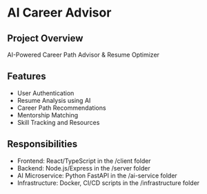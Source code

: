 # AI Career Advisor

## Project Overview
AI-Powered Career Path Advisor & Resume Optimizer

## Features
- User Authentication
- Resume Analysis using AI
- Career Path Recommendations
- Mentorship Matching
- Skill Tracking and Resources

## Responsibilities
- Frontend: React/TypeScript in the /client folder
- Backend: Node.js/Express in the /server folder
- AI Microservice: Python FastAPI in the /ai-service folder
- Infrastructure: Docker, CI/CD scripts in the /infrastructure folder
